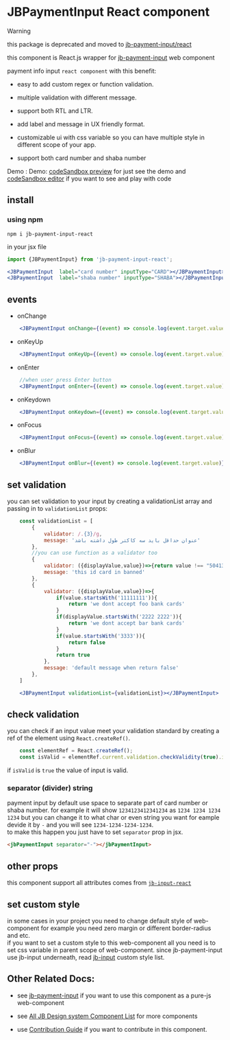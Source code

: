 # JBPaymentInput React component

> [!WARNING]  
> this package is deprecated and moved to [jb-payment-input/react](https://github.com/javadbat/jb-payment-input/tree/main/react)

this component is React.js wrapper for [jb-payment-input](https://www.npmjs.com/package/jb-payment-input) web component

payment info input `react component` with this benefit:

- easy to add custom regex or function validation.

- multiple validation with different message.

- support both RTL and LTR.

- add label and message in UX friendly format.

- customizable ui with css variable so you can have multiple style in different scope of your app.

- support both card number and shaba number

Demo :  Demo: [codeSandbox preview](https://3f63dj.csb.app/samples/jb-payment-input) for just see the demo and [codeSandbox editor](https://codesandbox.io/p/sandbox/jb-design-system-3f63dj?file=%2Fsrc%2Fsamples%2FJBPaymentInput.tsx) if you want to see and play with code

## install

### using npm

``` command
npm i jb-payment-input-react
```
in your jsx file
```js
import {JBPaymentInput} from 'jb-payment-input-react';
```
``` jsx
<JBPaymentInput  label="card number" inputType="CARD"></JBPaymentInput>
<JBPaymentInput  label="shaba number" inputType="SHABA"></JBPaymentInput>
```


## events
- onChange
```jsx 
    <JBPaymentInput onChange={(event) => console.log(event.target.value)}></JBPaymentInput>
```
- onKeyUp
```jsx 
    <JBPaymentInput onKeyUp={(event) => console.log(event.target.value)}></JBPaymentInput>
```
- onEnter
```jsx
    //when user press Enter button
    <JBPaymentInput onEnter={(event) => console.log(event.target.value)}></JBPaymentInput>
```
- onKeydown
```jsx 
    <JBPaymentInput onKeydown={(event) => console.log(event.target.value)}></JBPaymentInput>
```
- onFocus
```jsx 
    <JBPaymentInput onFocus={(event) => console.log(event.target.value)}></JBPaymentInput>
```
- onBlur
```jsx 
    <JBPaymentInput onBlur={(event) => console.log(event.target.value)}></JBPaymentInput>
```



## set validation

you can set validation to your input by creating a validationList array and passing in to `validationList` props:

``` javascript
    const validationList = [
        {
            validator: /.{3}/g,
            message: 'عنوان حداقل باید سه کاکتر طول داشته باشد'
        },
        //you can use function as a validator too
        {
            validator: ({displayValue,value})=>{return value !== "50413731111111"},
            message: 'this id card in banned'
        },
        {
            validator: ({displayValue,value})=>{
                if(value.startsWith('11111111')){
                    return 'we dont accept foo bank cards'
                }
                if(displayValue.startsWith('2222 2222')){
                    return 'we dont accept bar bank cards'
                }
                if(value.startsWith('3333')){
                    return false
                }
                return true
            },
            message: 'default message when return false'
        },
    ]
```
```jsx
    <JBPaymentInput validationList={validationList}></JBPaymentInput>
```

## check validation

you can check if an input value meet your validation standard by creating a ref of the element using `React.createRef()`.
```javascript
    const elementRef = React.createRef();
    const isValid = elementRef.current.validation.checkValidity(true).isAllValid;
```
if `isValid` is `true` the value of input is valid.

### separator (divider) string
payment input by default use space to separate part of card number or shaba number. for example it will show `1234123412341234` as `1234 1234 1234 1234` but you can change it to what char or even string you want for eample devide it by `-` and you will see `1234-1234-1234-1234`.    
to make this happen you just have to set `separator` prop in jsx.
```html
<jbPaymentInput separator="-"></jbPaymentInput>
```

## other props
<!-- TODO: update it -->
this component support all attributes comes from [`jb-input-react`](https://www.npmjs.com/package/jb-input-reacts)


## set custom style

in some cases in your project you need to change default style of web-component for example you need zero margin or different border-radius and etc.    
if you want to set a custom style to this web-component all you need is to set css variable in parent scope of web-component.
since jb-payment-input use jb-input underneath, read [jb-input](https://github.com/javadbat/jb-input) custom style list.

## Other Related Docs:

- see [jb-payment-input](https://github.com/javadbat/jb-payment-input) if you want to use this component as a pure-js web-component

- see [All JB Design system Component List](https://github.com/javadbat/design-system/blob/master/docs/component-list.md) for more components

- use [Contribution Guide](https://github.com/javadbat/design-system/blob/master/docs/contribution-guide.md) if you want to contribute in this component.
